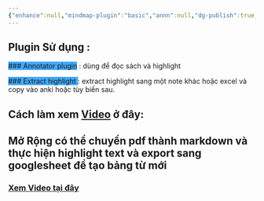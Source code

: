 ```yaml
---
{"enhance":null,"mindmap-plugin":"basic","annn":null,"dg-publish":true,"image":"https://i.imgur.com/MDbxSzA.png","permalink":"/noi-dung-khoa-hoc/phan-2-mo-rong-va-ung-dung/doc-sach-tieng-anh-tao-highlight-va-export-de-tao-bang-tu-moi/","dgPassFrontmatter":true,"noteIcon":"2","created":"2024-02-19T23:41:10.975+07:00","updated":"2024-02-22T21:22:26.308+07:00"}
---
```



## Plugin Sử dụng :

<span style="background:#40a9ff">### Annotator plugin</span> : dùng để đọc sách và highlight

<span style="background:#40a9ff">### Extract highlight </span>: extract highlight sang một note khác hoặc excel và copy vào anki hoặc tùy biến sau.

## Cách làm xem [Video](https://www.facebook.com/groups/219067851029823/posts/356310283972245/) ở đây:



## Mở Rộng có thể chuyển pdf thành markdown và thực hiện highlight text và export sang googlesheet để tạo bảng từ mới

### [Xem Video tại đây](https://www.facebook.com/groups/219067851029823/posts/357718997164707/)


